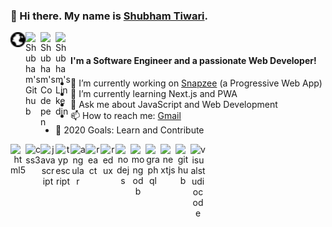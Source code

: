 ### 👋 Hi there. My name is [Shubham Tiwari](https://stiwari.netlify.app/).
<a href="https://stiwari.netlify.app/">
  <img align="left" alt="Shubham's Portfolio" width="24px" src="https://raw.githubusercontent.com/iconic/open-iconic/master/svg/globe.svg" />
</a>
<a href="https://github.com/stiwari-dev/">
  <img align="left" alt="Shubham's Github" width="24px" src="https://cdn.jsdelivr.net/npm/simple-icons@v3/icons/github.svg" />
</a>
<a href="https://codepen.io/stiwari-dev/">
  <img align="left" alt="Shubham's Codepen" width="24px" src="https://cdn.jsdelivr.net/npm/simple-icons@v3/icons/codepen.svg" />
</a>
<a href="https://linkedin.com/in/stiwari-dev/">
  <img align="left" alt="Shubham's Linkedin" width="24px" src="https://cdn.jsdelivr.net/npm/simple-icons@v3/icons/linkedin.svg" />
</a>

<br />

 #### I'm a Software Engineer and a passionate Web Developer!
- 🔭 I’m currently working on [Snapzee](https://github.com/stiwari-dev/snapzee) (a Progressive Web App)
- 🌱 I’m currently learning Next.js and PWA
- 💬 Ask me about JavaScript and Web Development 
- 📫 How to reach me: [Gmail](shubham.tiwari1097@gmail.com)
- 🥅 2020 Goals: Learn and Contribute

<p align="center">
  <img align="left" alt="html5" width="24px" src="https://cdn.jsdelivr.net/npm/simple-icons@v3/icons/html5.svg" />
  <img align="left" alt="css3" width="24px" src="https://cdn.jsdelivr.net/npm/simple-icons@v3/icons/css3.svg" />
  <img align="left" alt="javascript" width="24px" src="https://cdn.jsdelivr.net/npm/simple-icons@v3/icons/javascript.svg" />
  <img align="left" alt="typescript" width="24px" src="https://cdn.jsdelivr.net/npm/simple-icons@v3/icons/typescript.svg" />
  <img align="left" alt="angular" width="24px" src="https://cdn.jsdelivr.net/npm/simple-icons@v3/icons/angular.svg" />
  <img align="left" alt="react" width="24px" src="https://cdn.jsdelivr.net/npm/simple-icons@v3/icons/react.svg" />
  <img align="left" alt="redux" width="24px" src="https://cdn.jsdelivr.net/npm/simple-icons@v3/icons/redux.svg" />
  <img align="left" alt="nodejs" width="24px" src="https://cdn.jsdelivr.net/npm/simple-icons@v3/icons/node-dot-js.svg" />
  <img align="left" alt="mongodb" width="24px" src="https://cdn.jsdelivr.net/npm/simple-icons@v3/icons/mongodb.svg" />
  <img align="left" alt="graphql" width="24px" src="https://cdn.jsdelivr.net/npm/simple-icons@v3/icons/graphql.svg" />
  <img align="left" alt="nextjs" width="24px" src="https://cdn.jsdelivr.net/npm/simple-icons@v3/icons/next-dot-js.svg" />
  <img align="left" alt="github" width="24px" src="https://cdn.jsdelivr.net/npm/simple-icons@v3/icons/github.svg" />
  <img align="left" alt="visualstudiocode" width="24px" src="https://cdn.jsdelivr.net/npm/simple-icons@v3/icons/visualstudiocode.svg" />
</p>
